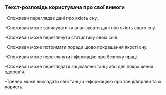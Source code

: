 ### Текст-розповідь користувача про свої вимоги
-Споживач переглядає дані про якість сну.

-Споживач може записувати та аналізувати дані про якість свого сну. 

-Споживач може переглянути статистику своїх снів.

-Споживач може потримати поради щодо покращення якості сну.

-Споживач може переглянути інформацію про безпеку праці.

-Споживач може переглядати зацікавлені танці або для покращення здоров'я.

-Тренер може викладати свої танці з інформацією про танці/вправи та їх користь.

